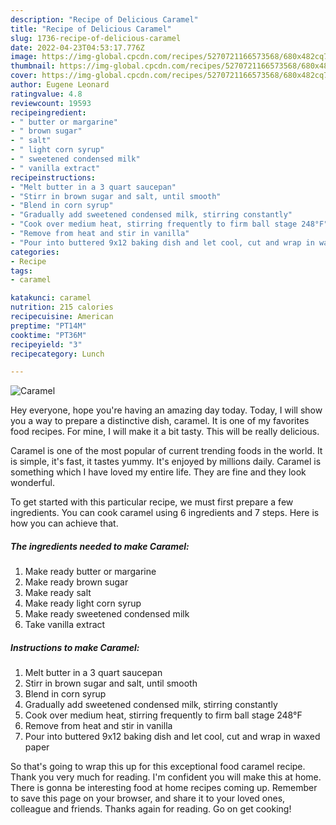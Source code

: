 ```yaml
---
description: "Recipe of Delicious Caramel"
title: "Recipe of Delicious Caramel"
slug: 1736-recipe-of-delicious-caramel
date: 2022-04-23T04:53:17.776Z
image: https://img-global.cpcdn.com/recipes/5270721166573568/680x482cq70/caramel-recipe-main-photo.jpg
thumbnail: https://img-global.cpcdn.com/recipes/5270721166573568/680x482cq70/caramel-recipe-main-photo.jpg
cover: https://img-global.cpcdn.com/recipes/5270721166573568/680x482cq70/caramel-recipe-main-photo.jpg
author: Eugene Leonard
ratingvalue: 4.8
reviewcount: 19593
recipeingredient:
- " butter or margarine"
- " brown sugar"
- " salt"
- " light corn syrup"
- " sweetened condensed milk"
- " vanilla extract"
recipeinstructions:
- "Melt butter in a 3 quart saucepan"
- "Stirr in brown sugar and salt, until smooth"
- "Blend in corn syrup"
- "Gradually add sweetened condensed milk, stirring constantly"
- "Cook over medium heat, stirring frequently to firm ball stage 248°F"
- "Remove from heat and stir in vanilla"
- "Pour into buttered 9x12 baking dish and let cool, cut and wrap in waxed paper"
categories:
- Recipe
tags:
- caramel

katakunci: caramel 
nutrition: 215 calories
recipecuisine: American
preptime: "PT14M"
cooktime: "PT36M"
recipeyield: "3"
recipecategory: Lunch

---
```



![Caramel](https://img-global.cpcdn.com/recipes/5270721166573568/680x482cq70/caramel-recipe-main-photo.jpg)

Hey everyone, hope you're having an amazing day today. Today, I will show you a way to prepare a distinctive dish, caramel. It is one of my favorites food recipes. For mine, I will make it a bit tasty. This will be really delicious.

Caramel is one of the most popular of current trending foods in the world. It is simple, it's fast, it tastes yummy. It's enjoyed by millions daily. Caramel is something which I have loved my entire life. They are fine and they look wonderful.




To get started with this particular recipe, we must first prepare a few ingredients. You can cook caramel using 6 ingredients and 7 steps. Here is how you can achieve that.

<!--inarticleads1-->

##### The ingredients needed to make Caramel:

1. Make ready  butter or margarine
1. Make ready  brown sugar
1. Make ready  salt
1. Make ready  light corn syrup
1. Make ready  sweetened condensed milk
1. Take  vanilla extract




<!--inarticleads2-->

##### Instructions to make Caramel:

1. Melt butter in a 3 quart saucepan
1. Stirr in brown sugar and salt, until smooth
1. Blend in corn syrup
1. Gradually add sweetened condensed milk, stirring constantly
1. Cook over medium heat, stirring frequently to firm ball stage 248°F
1. Remove from heat and stir in vanilla
1. Pour into buttered 9x12 baking dish and let cool, cut and wrap in waxed paper




So that's going to wrap this up for this exceptional food caramel recipe. Thank you very much for reading. I'm confident you will make this at home. There is gonna be interesting food at home recipes coming up. Remember to save this page on your browser, and share it to your loved ones, colleague and friends. Thanks again for reading. Go on get cooking!

